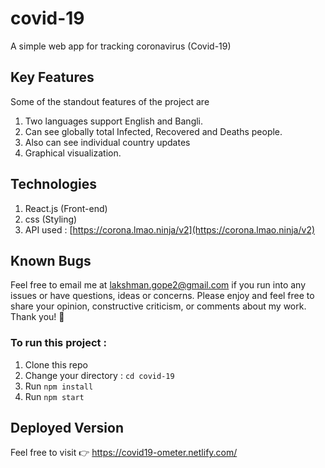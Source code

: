 # covid-19
A simple web app for tracking coronavirus (Covid-19)

## Key Features
Some of the standout features of the project are

 1. Two languages support English and Bangli.
 2. Can see globally total Infected, Recovered and Deaths people.
 3. Also can see individual country updates
 4. Graphical visualization.
 

## Technologies
 
1. React.js (Front-end)
2. css (Styling)
3. API used : [https://corona.lmao.ninja/v2](https://corona.lmao.ninja/v2)

## Known Bugs

Feel free to email me at lakshman.gope2@gmail.com if you run into any issues or have questions, ideas or concerns. Please enjoy
and feel free to share your opinion, constructive criticism, or comments about my work. Thank you! 🙂

### To run this project :
1. Clone this repo
2. Change your directory : `cd covid-19`
3. Run `npm install`
5. Run `npm start`

## Deployed Version

Feel free to visit 👉 https://covid19-ometer.netlify.com/
